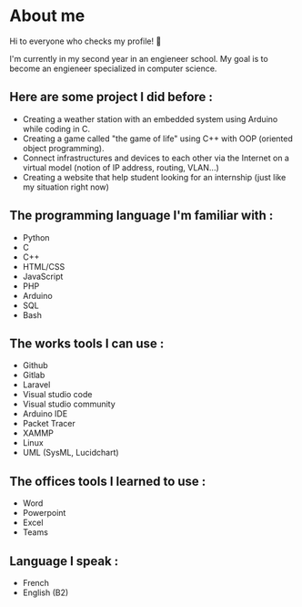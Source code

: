 <!---
My social networks 📫:
- mail : mickaelking13@gmail.com
- linkedin : https://www.linkedin.com/in/mickael-king-611161188/
--->
# About me
Hi to everyone who checks my profile! 👋

I'm currently in my second year in an engieneer school. My goal is to become an engieneer specialized in computer science. 

<!---I'm actually looking for an internship of 3-4 months in the tech world. 👀--->

## Here are some project I did before :
- Creating a weather station with an embedded system using Arduino while coding in C.
- Creating a game called "the game of life"  using C++ with OOP (oriented object programming).
- Connect infrastructures and devices to each other via the Internet on a virtual model (notion of IP address, routing, VLAN...)
- Creating a website that help student looking for an internship (just like my situation right now)

## The programming language I'm familiar with :
- Python
- C
- C++
- HTML/CSS
- JavaScript
- PHP
- Arduino
- SQL
- Bash

## The works tools I can use :
- Github
- Gitlab
- Laravel
- Visual studio code
- Visual studio community
- Arduino IDE
- Packet Tracer
- XAMMP
- Linux
- UML (SysML, Lucidchart)

## The offices tools I learned to use :
- Word
- Powerpoint
- Excel
- Teams

## Language I speak :
- French
- English (B2)

<!---If you are looking for an intern, I might be interresed so feel free to contact me (mail at the beginning of my README).--->

<!--
- 🌱 I’m currently learning ...
- 💞️ I’m looking to collaborate on ...
- 📫 How to reach me ...
- 😄 Pronouns: ...
- ⚡ Fun fact: ...
-->

<!---
Micka1310/Micka1310 is a ✨ special ✨ repository because its `README.md` (this file) appears on your GitHub profile.
You can click the Preview link to take a look at your changes.
--->
